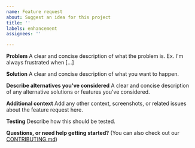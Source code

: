 ```yaml
---
name: Feature request
about: Suggest an idea for this project
title: ''
labels: enhancement
assignees: ''

---
```


**Problem**
A clear and concise description of what the problem is. Ex. I'm always frustrated when [...]

**Solution**
A clear and concise description of what you want to happen.

**Describe alternatives you've considered**
A clear and concise description of any alternative solutions or features you've considered.

**Additional context**
Add any other context, screenshots, or related issues about the feature request here.

**Testing**
Describe how this should be tested.

**Questions, or need help getting started?**
(You can also check out our [CONTRIBUTING.md](https://github.com/papercups-io/papercups/blob/master/CONTRIBUTING.md))
